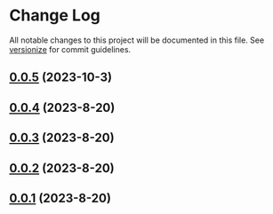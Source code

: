 # Change Log

All notable changes to this project will be documented in this file. See [versionize](https://github.com/versionize/versionize) for commit guidelines.

<a name="0.0.5"></a>
## [0.0.5](https://www.github.com/flpinheiro/QueueManager/releases/tag/v0.0.5) (2023-10-3)

<a name="0.0.4"></a>
## [0.0.4](https://www.github.com/flpinheiro/QueueManager/releases/tag/v0.0.4) (2023-8-20)

<a name="0.0.3"></a>
## [0.0.3](https://www.github.com/flpinheiro/QueueManager/releases/tag/v0.0.3) (2023-8-20)

<a name="0.0.2"></a>
## [0.0.2](https://www.github.com/flpinheiro/QueueManager/releases/tag/v0.0.2) (2023-8-20)

<a name="0.0.1"></a>
## [0.0.1](https://www.github.com/flpinheiro/QueueManager/releases/tag/v0.0.1) (2023-8-20)

